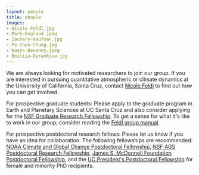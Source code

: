 ```yaml
---
layout: people
title: people
images:
- Nicole-Feldl.jpg
- Mark-England.jpeg
- Zachary-Kaufman.jpg
- Po-Chun-Chung.jpg
- Hayes-Devaney.jpeg
- Emiliia-Dyrenkova.jpg
---
```


We are always looking for motivated researchers to join our group. If you are interested in pursuing quantitative atmospheric or climate dynamics at the University of California, Santa Cruz, contact [Nicole Feldl](https://eps.ucsc.edu/faculty/Profiles/fac-only.php?uid=nfeldl) to find out how you can get involved. 

For prospective graduate students: Please apply to the graduate program in Earth and Planetary Sciences at UC Santa Cruz and also consider applying for the [NSF Graduate Research Fellowship][nsfgrfp]. To get a sense for what it's like to work in our group, consider reading the [Feldl group manual][fgm]. 

For prospective postdoctoral research fellows: Please let us know if you have an idea for collaboration. The following fellowships are recommended: [NOAA Climate and Global Change Postdoctoral Fellowship][noaacgc], [NSF AGS Postdoctoral Research Fellowship][nsfprf], [James S. McDonnell Foundation Postdoctoral Fellowship][jsmfpf], and the [UC President's Postdoctoral Fellowship][ucpres] for female and minority PhD recipients.

[nsfgrfp]: https://www.nsfgrfp.org/
[noaacgc]: https://cpaess.ucar.edu/cgc
[nsfprf]: https://www.nsf.gov/funding/pgm_summ.jsp?pims_id=12779&org=AGS&sel_org=AGS&from=fund
[jsmfpf]: https://www.jsmf.org/apply/fellowship/
[ucpres]: https://ppfp.ucop.edu/info/
[nasa]: https://nspires.nasaprs.com/external/solicitations/summary.do?solId=%7B913A7DEE-2747-6539-130C-0AB1E2322F42%7D&path=future&method=init
[fgm]: public/feldl-group-manual.pdf
 

